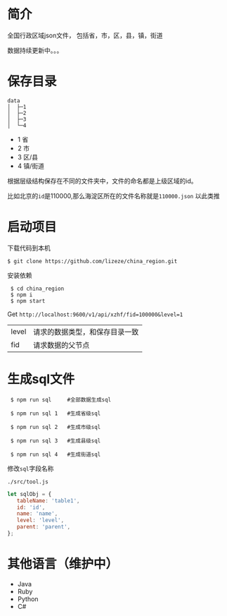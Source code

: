 # 简介

全国行政区域json文件， 包括省，市，区，县，镇，街道

数据持续更新中。。。

# 保存目录

```
data
│  ├─1  
│  ├─2
│  ├─3
│  └─4
```

* 1 省
* 2 市
* 3 区/县
* 4 镇/街道

根据层级结构保存在不同的文件夹中，文件的命名都是上级区域的id。

 比如北京的`id`是110000,那么海淀区所在的文件名称就是`110000.json` 以此类推

 # 启动项目

  下载代码到本机
  ```shell
  $ git clone https://github.com/lizeze/china_region.git
  ```
  安装依赖

  ```shell
   $ cd china_region
   $ npm i 
   $ npm start
  ```
  Get `http://localhost:9600/v1/api/xzhf/fid=100000&level=1`

  |     |   |
|  ----  | ----  |
| level  | 请求的数据类型，和保存目录一致 |
| fid  | 请求数据的父节点 |
# 生成sql文件

``` 
 $ npm run sql     #全部数据生成sql

 $ npm run sql 1   #生成省级sql

 $ npm run sql 2   #生成市级sql

 $ npm run sql 3   #生成县级sql

 $ npm run sql 4   #生成街道sql

```

修改`sql`字段名称

`./src/tool.js`
 ``` javascript
 let sqlObj = {
    tableName: 'table1',
    id: 'id',
    name: 'name',
    level: 'level',
    parent: 'parent',
};
 ```
# 其他语言（维护中）
 * Java
 * Ruby
 * Python
 * C#
  
  
  
  
  
  
  
  
  
  
  
  

  

  
  
  

  
  
  
  
  
  
  

  
  
